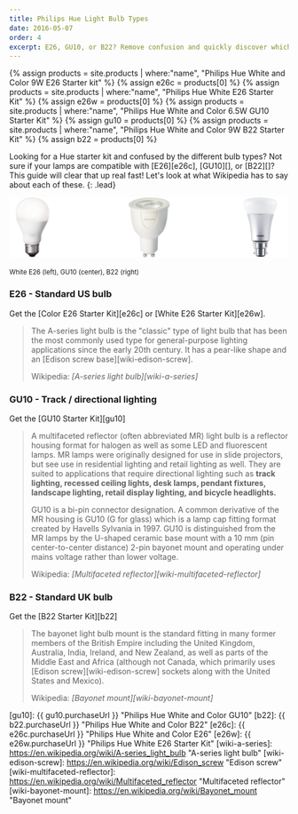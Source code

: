 ```yaml
---
title: Philips Hue Light Bulb Types
date: 2016-05-07
order: 4
excerpt: E26, GU10, or B22? Remove confusion and quickly discover which Hue bulb types are compatible with your light fixtures in this Philips Hue guide.
---
```


{% assign products = site.products | where:"name", "Philips Hue White and Color 9W E26 Starter kit" %}
{% assign e26c = products[0] %}
{% assign products = site.products | where:"name", "Philips Hue White E26 Starter Kit" %}
{% assign e26w = products[0] %}
{% assign products = site.products | where:"name", "Philips Hue White and Color 6.5W GU10 Starter Kit" %}
{% assign gu10 = products[0] %}
{% assign products = site.products | where:"name", "Philips Hue White and Color 9W B22 Starter Kit" %}
{% assign b22 = products[0] %}

Looking for a Hue starter kit and confused by the different bulb types? Not sure if your lamps are compatible with [E26][e26c], [GU10][], or [B22][]? This guide will clear that up real fast! Let's look at what Wikipedia has to say about each of these.
{: .lead}

<img src="/images/guides/light-bulb-types.png" class="img-responsive" alt="Light Bulb Types - E26, GU10, B22" />

<small>White E26 (left), GU10 (center), B22 (right)</small>

### E26 - Standard US bulb

Get the [Color E26 Starter Kit][e26c] or [White E26 Starter Kit][e26w]. 

> The A-series light bulb is the "classic" type of light bulb that has been the most commonly used type for general-purpose lighting applications since the early 20th century. It has a pear-like shape and an [Edison screw base][wiki-edison-screw].
> <footer>Wikipedia: <cite title="A-series light bulb" markdown="1">[A-series light bulb][wiki-a-series]</cite></footer>

### GU10 - Track / directional lighting

Get the [GU10 Starter Kit][gu10]

> A multifaceted reflector (often abbreviated MR) light bulb is a reflector housing format for halogen as well as some LED and fluorescent lamps. MR lamps were originally designed for use in slide projectors, but see use in residential lighting and retail lighting as well. They are suited to applications that require directional lighting such as **track lighting, recessed ceiling lights, desk lamps, pendant fixtures, landscape lighting, retail display lighting, and bicycle headlights.**
>
> GU10 is a bi-pin connector designation. A common derivative of the MR housing is GU10 (G for glass) which is a lamp cap fitting format created by Havells Sylvania in 1997. GU10 is distinguished from the MR lamps by the U-shaped ceramic base mount with a 10 mm (pin center-to-center distance) 2-pin bayonet mount and operating under mains voltage rather than lower voltage.
> <footer>Wikipedia: <cite title="Multifaceted reflector" markdown="1">[Multifaceted reflector][wiki-multifaceted-reflector]</cite></footer>

### B22 - Standard UK bulb

Get the [B22 Starter Kit][b22]

> The bayonet light bulb mount is the standard fitting in many former members of the British Empire including the United Kingdom, Australia, India, Ireland, and New Zealand, as well as parts of the Middle East and Africa (although not Canada, which primarily uses [Edison screw][wiki-edison-screw] sockets along with the United States and Mexico).
> <footer>Wikipedia: <cite title="Bayonet mount" markdown="1">[Bayonet mount][wiki-bayonet-mount]</cite></footer>


[gu10]: {{ gu10.purchaseUrl }} "Philips Hue White and Color GU10"
[b22]: {{ b22.purchaseUrl }} "Philips Hue White and Color B22"
[e26c]: {{ e26c.purchaseUrl }} "Philips Hue White and Color E26"
[e26w]: {{ e26w.purchaseUrl }} "Philips Hue White E26 Starter Kit"
[wiki-a-series]: https://en.wikipedia.org/wiki/A-series_light_bulb "A-series light bulb"
[wiki-edison-screw]: https://en.wikipedia.org/wiki/Edison_screw "Edison screw"
[wiki-multifaceted-reflector]: https://en.wikipedia.org/wiki/Multifaceted_reflector "Multifaceted reflector"
[wiki-bayonet-mount]: https://en.wikipedia.org/wiki/Bayonet_mount "Bayonet mount"